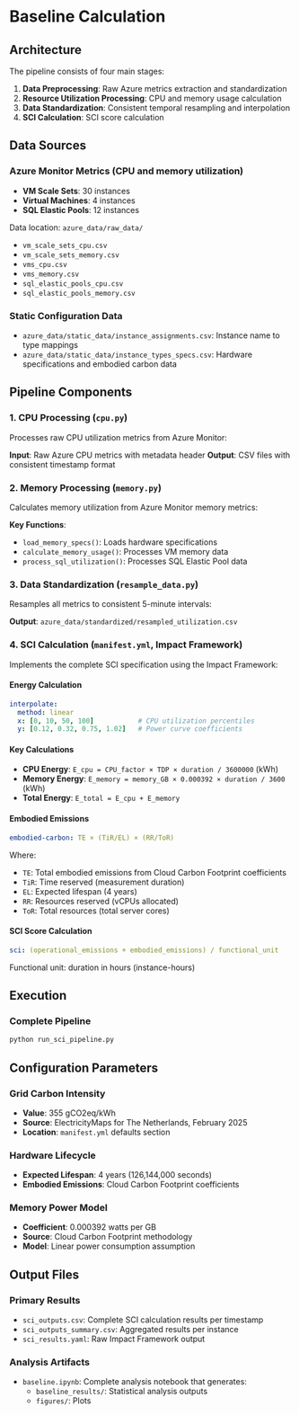 # Baseline Calculation

## Architecture

The pipeline consists of four main stages:

1. **Data Preprocessing**: Raw Azure metrics extraction and standardization
2. **Resource Utilization Processing**: CPU and memory usage calculation
3. **Data Standardization**: Consistent temporal resampling and interpolation
4. **SCI Calculation**: SCI score calculation

## Data Sources

### Azure Monitor Metrics (CPU and memory utilization)

- **VM Scale Sets**: 30 instances
- **Virtual Machines**: 4 instances
- **SQL Elastic Pools**: 12 instances

Data location: `azure_data/raw_data/`
- `vm_scale_sets_cpu.csv`
- `vm_scale_sets_memory.csv`
- `vms_cpu.csv`
- `vms_memory.csv`
- `sql_elastic_pools_cpu.csv`
- `sql_elastic_pools_memory.csv`

### Static Configuration Data

- `azure_data/static_data/instance_assignments.csv`: Instance name to type mappings
- `azure_data/static_data/instance_types_specs.csv`: Hardware specifications and embodied carbon data

## Pipeline Components

### 1. CPU Processing (`cpu.py`)

Processes raw CPU utilization metrics from Azure Monitor:

**Input**: Raw Azure CPU metrics with metadata header
**Output**: CSV files with consistent timestamp format

### 2. Memory Processing (`memory.py`)

Calculates memory utilization from Azure Monitor memory metrics:

**Key Functions**:
- `load_memory_specs()`: Loads hardware specifications
- `calculate_memory_usage()`: Processes VM memory data
- `process_sql_utilization()`: Processes SQL Elastic Pool data

### 3. Data Standardization (`resample_data.py`)

Resamples all metrics to consistent 5-minute intervals:

**Output**: `azure_data/standardized/resampled_utilization.csv`

### 4. SCI Calculation (`manifest.yml`, Impact Framework)

Implements the complete SCI specification using the Impact Framework:

#### Energy Calculation
```yaml
interpolate:
  method: linear
  x: [0, 10, 50, 100]           # CPU utilization percentiles
  y: [0.12, 0.32, 0.75, 1.02]   # Power curve coefficients
```

#### Key Calculations
- **CPU Energy**: `E_cpu = CPU_factor × TDP × duration / 3600000` (kWh)
- **Memory Energy**: `E_memory = memory_GB × 0.000392 × duration / 3600` (kWh)
- **Total Energy**: `E_total = E_cpu + E_memory`

#### Embodied Emissions
```yaml
embodied-carbon: TE × (TiR/EL) × (RR/ToR)
```
Where:
- `TE`: Total embodied emissions from Cloud Carbon Footprint coefficients
- `TiR`: Time reserved (measurement duration)
- `EL`: Expected lifespan (4 years)
- `RR`: Resources reserved (vCPUs allocated)
- `ToR`: Total resources (total server cores)

#### SCI Score Calculation
```yaml
sci: (operational_emissions + embodied_emissions) / functional_unit
```
Functional unit: duration in hours (instance-hours)

## Execution

### Complete Pipeline
```bash
python run_sci_pipeline.py
```

## Configuration Parameters

### Grid Carbon Intensity
- **Value**: 355 gCO2eq/kWh
- **Source**: ElectricityMaps for The Netherlands, February 2025
- **Location**: `manifest.yml` defaults section

### Hardware Lifecycle
- **Expected Lifespan**: 4 years (126,144,000 seconds)
- **Embodied Emissions**: Cloud Carbon Footprint coefficients

### Memory Power Model
- **Coefficient**: 0.000392 watts per GB
- **Source**: Cloud Carbon Footprint methodology
- **Model**: Linear power consumption assumption

## Output Files

### Primary Results
- `sci_outputs.csv`: Complete SCI calculation results per timestamp
- `sci_outputs_summary.csv`: Aggregated results per instance
- `sci_results.yaml`: Raw Impact Framework output

### Analysis Artifacts
- `baseline.ipynb`: Complete analysis notebook that generates:
  - `baseline_results/`: Statistical analysis outputs
  - `figures/`: Plots